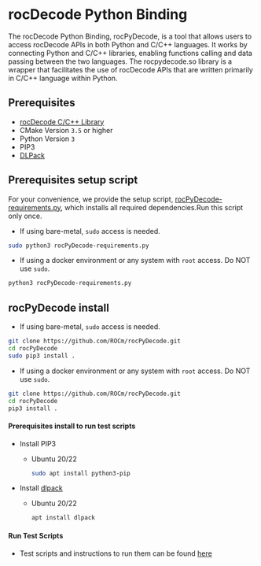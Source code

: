 # rocDecode Python Binding

The rocDecode Python Binding, rocPyDecode, is a tool that allows users to access rocDecode APIs in both Python and C/C++ languages. It works by connecting Python and C/C++ libraries, enabling functions calling and data passing between the two languages. The rocpydecode.so library is a wrapper that facilitates the use of rocDecode APIs that are written primarily in C/C++ language within Python.

## Prerequisites

* [rocDecode C/C++ Library](https://github.com/ROCm/rocDecode)
* CMake Version `3.5` or higher
* Python Version `3`
* PIP3
* [DLPack](https://pypi.org/project/dlpack/)

## Prerequisites setup script

For your convenience, we provide the setup script, [rocPyDecode-requirements.py](rocPyDecode-requirements.py), which installs all required dependencies.Run this script only once.

* If using bare-metal, `sudo` access is needed.

```bash
sudo python3 rocPyDecode-requirements.py
```

* If using a docker environment or any system with `root` access. Do NOT use `sudo`.
```bash
python3 rocPyDecode-requirements.py
```

## rocPyDecode install

* If using bare-metal, `sudo` access is needed.

```bash
git clone https://github.com/ROCm/rocPyDecode.git
cd rocPyDecode
sudo pip3 install .
```

* If using a docker environment or any system with `root` access. Do NOT use `sudo`.

```bash
git clone https://github.com/ROCm/rocPyDecode.git
cd rocPyDecode
pip3 install .
```

#### Prerequisites install to run test scripts

* Install PIP3
  + Ubuntu 20/22

    ```bash
    sudo apt install python3-pip
    ```

* Install [dlpack](https://pypi.org/project/dlpack/)
  + Ubuntu 20/22

    ```bash
    apt install dlpack 
    ```

#### Run Test Scripts

* Test scripts and instructions to run them can be found [here](samples/)
